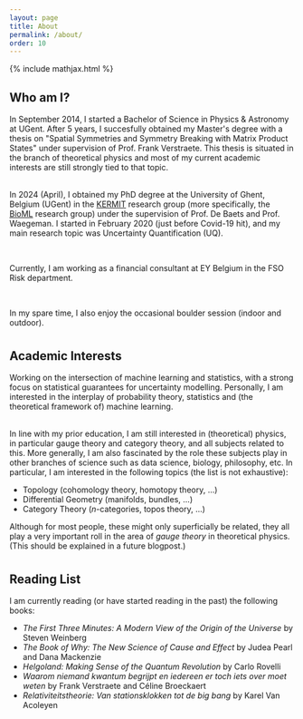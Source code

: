 ```yaml
---
layout: page
title: About
permalink: /about/
order: 10
---
```


{% include mathjax.html %}

<h2>Who am I?</h2>

In September 2014, I started a Bachelor of Science in Physics & Astronomy at UGent. After 5 years, I succesfully obtained my Master's degree with a thesis on "Spatial Symmetries and Symmetry Breaking with Matrix Product States" under supervision of Prof. Frank Verstraete. This thesis is situated in the branch of theoretical physics and most of my current academic interests are still strongly tied to that topic.<br><br>

In 2024 (April), I obtained my PhD degree at the University of Ghent, Belgium (UGent) in the <a href="https://kermit.ugent.be/" target="_blank">KERMIT</a> research group (more specifically, the <a target = "_blank" href = "https://willemwaegeman.github.io/bioml/">BioML</a> research group) under the supervision of Prof. De Baets and Prof. Waegeman. I started in February 2020 (just before Covid-19 hit), and my main research topic was Uncertainty Quantification (UQ).

<br>

Currently, I am working as a financial consultant at EY Belgium in the FSO Risk department.

<br>

In my spare time, I also enjoy the occasional boulder session (indoor and outdoor).

<h2 style = "margin-top: 1cm">Academic Interests</h2>

Working on the intersection of machine learning and statistics, with a strong focus on statistical guarantees for uncertainty modelling. Personally, I am interested in the interplay of probability theory, statistics and (the theoretical framework of) machine learning.<br><br>

In line with my prior education, I am still interested in (theoretical) physics, in particular gauge theory and category theory, and all subjects related to this. More generally, I am also fascinated by the role these subjects play in other branches of science such as data science, biology, philosophy, etc. In particular, I am interested in the following topics (the list is not exhaustive):

* Topology (cohomology theory, homotopy theory, ...)
* Differential Geometry (manifolds, bundles, ...)
* Category Theory ($n$-categories, topos theory, ...)

Although for most people, these might only superficially be related, they all play a very important roll in the area of <i>gauge theory</i> in theoretical physics. (This should be explained in a future blogpost.)

<h2 style = "margin-top: 1cm">Reading List</h2>

I am currently reading (or have started reading in the past) the following books:
* <i>The First Three Minutes: A Modern View of the Origin of the Universe</i> by Steven Weinberg
* <i>The Book of Why: The New Science of Cause and Effect</i> by Judea Pearl and Dana Mackenzie
* <i>Helgoland: Making Sense of the Quantum Revolution</i> by Carlo Rovelli
* <i>Waarom niemand kwantum begrijpt en iedereen er toch iets over moet weten</i> by Frank Verstraete and Céline Broeckaert
* <i>Relativiteitstheorie: Van stationsklokken tot de big bang</i> by Karel Van Acoleyen


